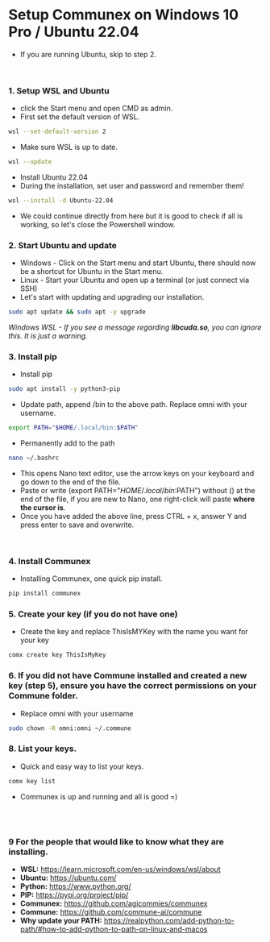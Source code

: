 # Setup Communex on Windows 10 Pro / Ubuntu 22.04
- If you are running Ubuntu, skip to step 2.

<br>

### 1. Setup WSL and Ubuntu
- click the Start menu and open CMD as admin.
- First set the default version of WSL.
```sh
wsl --set-default-version 2
```
- Make sure WSL is up to date.
```sh
wsl --update
```
- Install Ubuntu 22.04
- During the installation, set user and password and remember them!
```sh
wsl --install -d Ubuntu-22.04 
```
- We could continue directly from here but it is good to check if all is working, so let's close the Powershell window.

### 2. Start Ubuntu and update
- Windows - Click on the Start menu and start Ubuntu, there should now be a shortcut for Ubuntu in the Start menu.
- Linux - Start your Ubuntu and open up a terminal (or just connect via SSH)
- Let's start with updating and upgrading our installation.

```sh
sudo apt update && sudo apt -y upgrade
```
*Windows WSL - If you see a message regarding **libcuda.so**, you can ignore this. It is just a warning.*

### 3. Install pip
- Install pip
```sh
sudo apt install -y python3-pip
```

- Update path, append /bin to the above path. Replace omni with your username.
```sh
export PATH="$HOME/.local/bin:$PATH"
```
-  Permanently add to the path
```sh
nano ~/.bashrc 
```
- This opens Nano text editor, use the arrow keys on your keyboard and go down to the end of the file.
- Paste or write (export PATH="$HOME/.local/bin:$PATH") without () at the end of the file, if you are new to Nano, one right-click will paste **where the cursor is**.
- Once you have added the above line, press CTRL + x, answer Y and press enter to save and overwrite.

<br/>

### 4. Install Communex
- Installing Communex, one quick pip install.
```sh
pip install communex
```

### 5. Create your key  (if you do not have one)
- Create the key and replace ThisIsMYKey with the name you want for your key
```sh
comx create key ThisIsMyKey 
```

### 6. If you did not have Commune installed and created a new key (step 5), ensure you have the correct permissions on your Commune folder.
- Replace omni with your username
```sh
sudo chown -R omni:omni ~/.commune
```

### 8. List your keys.
- Quick and easy way to list your keys.
```sh
comx key list
```
- Communex is up and running and all is good =)

<br/><br/>

### 9 For the people that would like to know what they are installing.

- **WSL:** https://learn.microsoft.com/en-us/windows/wsl/about
- **Ubuntu:** https://ubuntu.com/
- **Python:** https://www.python.org/
- **PIP:** https://pypi.org/project/pip/
- **Communex:** https://github.com/agicommies/communex
- **Commune:** https://github.com/commune-ai/commune
- **Why update your PATH:** https://realpython.com/add-python-to-path/#how-to-add-python-to-path-on-linux-and-macos
<br><br>
